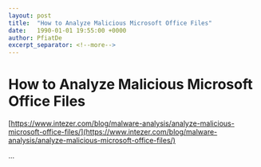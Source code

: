 ```yaml
---
layout: post
title:  "How to Analyze Malicious Microsoft Office Files"
date:   1990-01-01 19:55:00 +0000
author: PfiatDe
excerpt_separator: <!--more-->
---
```


# How to Analyze Malicious Microsoft Office Files
[https://www.intezer.com/blog/malware-analysis/analyze-malicious-microsoft-office-files/](https://www.intezer.com/blog/malware-analysis/analyze-malicious-microsoft-office-files/)

...
<!--more-->
